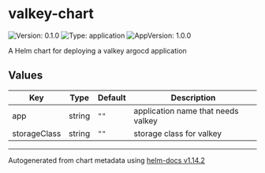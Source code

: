 # valkey-chart

![Version: 0.1.0](https://img.shields.io/badge/Version-0.1.0-informational?style=flat-square) ![Type: application](https://img.shields.io/badge/Type-application-informational?style=flat-square) ![AppVersion: 1.0.0](https://img.shields.io/badge/AppVersion-1.0.0-informational?style=flat-square)

A Helm chart for deploying a valkey argocd application

## Values

| Key | Type | Default | Description |
|-----|------|---------|-------------|
| app | string | `""` | application name that needs valkey |
| storageClass | string | `""` | storage class for valkey |

----------------------------------------------
Autogenerated from chart metadata using [helm-docs v1.14.2](https://github.com/norwoodj/helm-docs/releases/v1.14.2)
